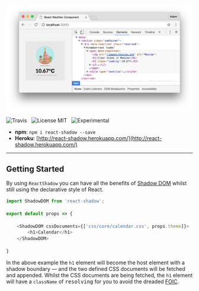 ![Screenshot](media/screenshot.png)

![Travis](http://img.shields.io/travis/Wildhoney/ReactShadow.svg?style=flat)
&nbsp;
![License MIT](http://img.shields.io/badge/license-mit-orange.svg?style=flat)
&nbsp;
![Experimental](http://img.shields.io/badge/experimental-%E2%9C%93-blue.svg?style=flat)
* **npm**: `npm i react-shadow --save`
* **Heroku**: [http://react-shadow.herokuapp.com/](http://react-shadow.herokuapp.com/)

---

## Getting Started

By using `ReactShadow` you can have all the benefits of [Shadow DOM](https://www.w3.org/TR/shadow-dom/) whilst still using the declarative style of React.

```javascript
import ShadowDOM from 'react-shadow';

export default props => {
    
    <ShadowDOM cssDocuments={['css/core/calendar.css', props.theme]}>
        <h1>Calendar</h1>
    </ShadowDOM>
    
}
```

In the above example the `h1` element will become the host element with a shadow boundary &mdash; and the two defined CSS documents will be fetched and appended. Whilst the CSS documents are being fetched, the `h1` element will have a `className` of <kbd>resolving</kbd> for you to avoid the dreaded [FOIC](https://en.wikipedia.org/wiki/Flash_of_unstyled_content).
